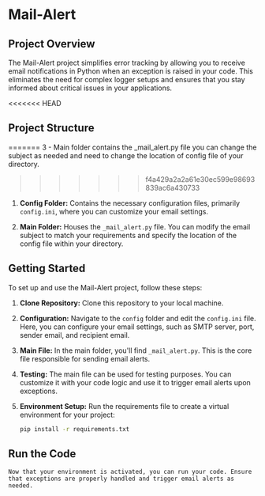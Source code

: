 # Mail-Alert

## Project Overview

The Mail-Alert project simplifies error tracking by allowing you to receive email notifications in Python when an exception is raised in your code. This eliminates the need for complex logger setups and ensures that you stay informed about critical issues in your applications.

<<<<<<< HEAD
## Project Structure
=======
3 - Main folder contains the _mail_alert.py file you can change the subject as needed and need to change the location of config file of your directory. 
>>>>>>> f4a429a2a2a61e30ec599e98693839ac6a430733

1. **Config Folder:** Contains the necessary configuration files, primarily `config.ini`, where you can customize your email settings.

2. **Main Folder:** Houses the `_mail_alert.py` file. You can modify the email subject to match your requirements and specify the location of the config file within your directory.

## Getting Started

To set up and use the Mail-Alert project, follow these steps:

1. **Clone Repository:** Clone this repository to your local machine.

2. **Configuration:** Navigate to the `config` folder and edit the `config.ini` file. Here, you can configure your email settings, such as SMTP server, port, sender email, and recipient email.

3. **Main File:** In the main folder, you'll find `_mail_alert.py`. This is the core file responsible for sending email alerts.

4. **Testing:** The main file can be used for testing purposes. You can customize it with your code logic and use it to trigger email alerts upon exceptions.

5. **Environment Setup:** Run the requirements file to create a virtual environment for your project:

   ```bash
   pip install -r requirements.txt

## Run the Code
    
    Now that your environment is activated, you can run your code. Ensure that exceptions are properly handled and trigger email alerts as needed.


